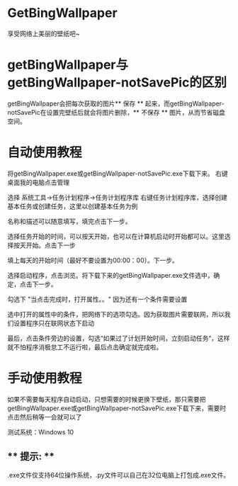 # GetBingWallpaper
享受网络上美丽的壁纸吧~

# getBingWallpaper与getBingWallpaper-notSavePic的区别

getBingWallpaper会把每次获取的图片** 保存 ** 起来，而getBingWallpaper-notSavePic在设置完壁纸后就会将图片删除，** 不保存 ** 图片，从而节省磁盘空间。

# 自动使用教程
将getBingWallpaper.exe或getBingWallpaper-notSavePic.exe下载下来。
右键桌面我的电脑点击管理

选择 系统工具->任务计划程序->任务计划程序库 右键任务计划程序库，选择创建基本任务或创建任务，这里以创建基本任务为例

名称和描述可以随意填写，填完点击下一步。

选择任务开始的时间，可以按天开始，也可以在计算机启动时开始都可以。这里选择按天开始。点击下一步

填上每天的开始时间（最好不要设置为00:00：00）。下一步。

选择启动程序，点击浏览。将下载下来的getBingWallpaper.exe文件选中，确定，点击下一步。

勾选下 "当点击完成时，打开属性。。"  因为还有一个条件需要设置

选中打开的属性中的条件，把网络下的选项勾选。因为获取图片需要联网，所以我们设置程序只在联网状态下启动

最后，点击条件旁边的设置，勾选“如果过了计划开始时间，立刻启动任务“，这样就不怕程序消极怠工不运行啦，最后点击确定就完成啦。

# 手动使用教程
如果不需要每天程序自动启动，只想需要的时候更换下壁纸，那只需要把getBingWallpaper.exe或getBingWallpaper-notSavePic.exe下载下来，需要时点击然后稍等一会就可以了

测试系统：Windows 10

 ## ** 提示: **

.exe文件仅支持64位操作系统，.py文件可以自己在32位电脑上打包成.exe文件。
